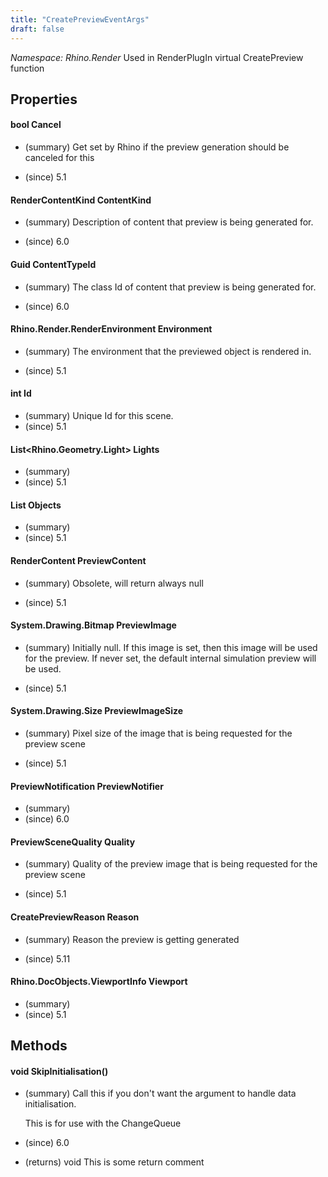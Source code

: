 ```yaml
---
title: "CreatePreviewEventArgs"
draft: false
---
```


*Namespace: Rhino.Render*
Used in RenderPlugIn virtual CreatePreview function
## Properties
#### bool Cancel
- (summary) 
     Get set by Rhino if the preview generation should be canceled for this 
     
- (since) 5.1
#### RenderContentKind ContentKind
- (summary) 
     Description of content that preview is being generated for.
     
- (since) 6.0
#### Guid ContentTypeId
- (summary) 
     The class Id of content that preview is being generated for.
     
- (since) 6.0
#### Rhino.Render.RenderEnvironment Environment
- (summary) 
     The environment that the previewed object is rendered in.
     
- (since) 5.1
#### int Id
- (summary) Unique Id for this scene.
- (since) 5.1
#### List<Rhino.Geometry.Light> Lights
- (summary) 
- (since) 5.1
#### List<SceneObject> Objects
- (summary) 
- (since) 5.1
#### RenderContent PreviewContent
- (summary) 
     Obsolete, will return always null
     
- (since) 5.1
#### System.Drawing.Bitmap PreviewImage
- (summary) 
     Initially null.  If this image is set, then this image will be used for
     the preview.  If never set, the default internal simulation preview will
     be used.
     
- (since) 5.1
#### System.Drawing.Size PreviewImageSize
- (summary) 
     Pixel size of the image that is being requested for the preview scene
     
- (since) 5.1
#### PreviewNotification PreviewNotifier
- (summary) 
- (since) 6.0
#### PreviewSceneQuality Quality
- (summary) 
     Quality of the preview image that is being requested for the preview scene
     
- (since) 5.1
#### CreatePreviewReason Reason
- (summary) 
     Reason the preview is getting generated
     
- (since) 5.11
#### Rhino.DocObjects.ViewportInfo Viewport
- (summary) 
- (since) 5.1
## Methods
#### void SkipInitialisation()
- (summary) 
     Call this if you don't want the argument to handle data initialisation.
     
     This is for use with the ChangeQueue
     
- (since) 6.0
- (returns) void This is some return comment
